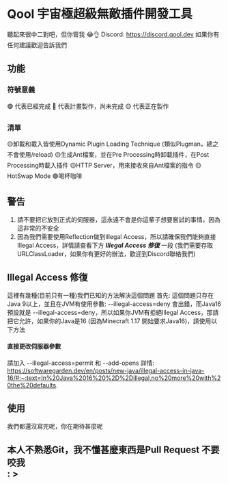 # Qool 宇宙極超級無敵插件開發工具
聽起來很中二對吧，但你管我 😂👌
Discord: https://discord.qool.dev  如果你有任何建議歡迎告訴我們

## 功能
### 符號意義
🟢 代表已經完成
🔴 代表計畫製作，尚未完成
🟡 代表正在製作

### 清單
🟡卸載和載入皆使用Dynamic Plugin Loading Technique (類似Plugman，總之不會使用/reload)
🟡生成Ant檔案，並在Pre Processing時卸載插件，在Post Processing時載入插件
🟡HTTP Server，用來接收來自Ant檔案的指令
🟡HotSwap Mode
🟢喝杯咖啡

## 警告
1. 請不要把它放到正式的伺服器，這永遠不會是你這輩子想要嘗試的事情，因為這非常的不安全
2. 因為我們需要使用Reflection做到Illegal Access，所以請確保我們能夠直接Illegal Access，詳情請查看下方 ***Illegal Access 修復***  一段 (我們需要存取URLClassLoader，如果你有更好的辦法，歡迎到Discord聯絡我們)

## Illegal Access 修復
這裡有幾種(目前只有一種)我們已知的方法解決這個問題
首先: 這個問題只存在Java 9以上，並且在JVM有使用參數: --illegal-access=deny 會出錯，而Java16 預設就是 --illegal-access=deny，所以如果你JVM有拒絕Illegal Access，那請把它允許，如果你的Java是16 (因為Minecraft 1.17 開始要求Java16)，請使用以下方法

#### 直接更改伺服器參數
請加入 --illegal-access=permit 和 --add-opens
詳情: https://softwaregarden.dev/en/posts/new-java/illegal-access-in-java-16/#:~:text=In%20Java%2016%20%2D%2Dillegal,no%20more%20with%20the%20defaults.

## 使用
我們都還沒寫完呢，你在期待甚麼呢


## 本人不熟悉Git，我不懂甚麼東西是Pull Request  不要咬我 <br> : >